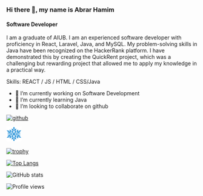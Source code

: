### Hi there 👋, my name is Abrar Hamim
#### Software Developer
I am a graduate of AIUB. I am an experienced software developer with proficiency in React, Laravel, Java, and MySQL. My problem-solving skills in Java have been recognized on the HackerRank platform. I have demonstrated this by creating the QuickRent project, which was a challenging but rewarding project that allowed me to apply my knowledge in a practical way.

Skills: REACT / JS / HTML / CSS/Java

- 🔭 I’m currently working on Software Development 
- 🌱 I’m currently learning Java 
- 👯 I’m looking to collaborate on github 


[<img src='https://cdn.jsdelivr.net/npm/simple-icons@3.0.1/icons/github.svg' alt='github' height='40'>](https://github.com/hamim44)  

<a href='https://archiveprogram.github.com/'><img src='https://raw.githubusercontent.com/acervenky/animated-github-badges/master/assets/acbadge.gif' width='40' height='40'></a> 

[![trophy](https://github-profile-trophy.vercel.app/?username=hamim44)](https://github.com/ryo-ma/github-profile-trophy)

[![Top Langs](https://github-readme-stats.vercel.app/api/top-langs/?username=hamim44)](https://github.com/anuraghazra/github-readme-stats)

![GitHub stats](https://github-readme-stats.vercel.app/api?username=hamim44&show_icons=true&count_private=true)  

![Profile views](https://gpvc.arturio.dev/hamim44)  
